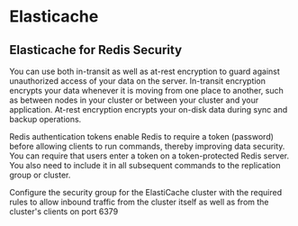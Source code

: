 # Elasticache

## Elasticache for Redis Security

You can use both in-transit as well as at-rest encryption to guard against unauthorized access of your data on the server. In-transit encryption encrypts your data whenever it is moving from one place to another, such as between nodes in your cluster or between your cluster and your application. At-rest encryption encrypts your on-disk data during sync and backup operations.

Redis authentication tokens enable Redis to require a token (password) before allowing clients to run commands, thereby improving data security. You can require that users enter a token on a token-protected Redis server. You also need to include it in all subsequent commands to the replication group or cluster.

Configure the security group for the ElastiCache cluster with the required rules to allow inbound traffic from the cluster itself as well as from the cluster's clients on port 6379